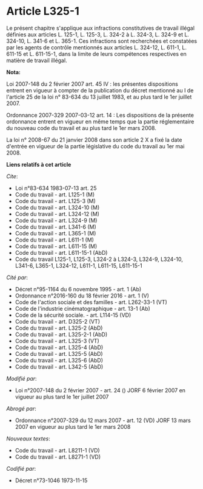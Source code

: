 # Article L325-1

Le présent chapitre s'applique aux infractions constitutives de travail illégal définies aux articles L. 125-1, L. 125-3, L.
324-2 à L. 324-3, L. 324-9 et L. 324-10, L. 341-6 et L. 365-1. Ces infractions sont recherchées et constatées par les agents
de contrôle mentionnés aux articles L. 324-12, L. 611-1, L. 611-15 et L. 611-15-1, dans la limite de leurs compétences
respectives en matière de travail illégal.

**Nota:**

Loi 2007-148 du 2 février 2007 art. 45 IV : les présentes dispositions entrent en vigueur à compter de la publication du
décret mentionné au I de l'article 25 de la loi n° 83-634 du 13 juillet 1983, et au plus tard le 1er juillet 2007.

Ordonnance 2007-329 2007-03-12 art. 14 : Les dispositions de la présente ordonnance entrent en vigueur en même temps que la
partie réglementaire du nouveau code du travail et au plus tard le 1er mars 2008.

La loi n° 2008-67 du 21 janvier 2008 dans son article 2 X a fixé la date d'entrée en vigueur de la partie législative du code
du travail au 1er mai 2008.

**Liens relatifs à cet article**

_Cite_:

  - Loi n°83-634 1983-07-13 art. 25
  - Code du travail - art. L125-1 (M)
  - Code du travail - art. L125-3 (M)
  - Code du travail - art. L324-10 (M)
  - Code du travail - art. L324-12 (M)
  - Code du travail - art. L324-9 (M)
  - Code du travail - art. L341-6 (M)
  - Code du travail - art. L365-1 (M)
  - Code du travail - art. L611-1 (M)
  - Code du travail - art. L611-15 (M)
  - Code du travail - art. L611-15-1 (AbD)
  - Code du travail L125-1, L125-3, L324-2 à L324-3, L324-9, L324-10, L341-6, L365-1, L324-12, L611-1, L611-15, L611-15-1

_Cité par_:

  - Décret n°95-1164 du 6 novembre 1995 - art. 1 (Ab)
  - Ordonnance n°2016-160 du 18 février 2016 - art. 1 (V)
  - Code de l'action sociale et des familles - art. L262-33-1 (VT)
  - Code de l'industrie cinématographique - art. 13-1 (Ab)
  - Code de la sécurité sociale. - art. L114-15 (VD)
  - Code du travail - art. D325-2 (VT)
  - Code du travail - art. L325-2 (AbD)
  - Code du travail - art. L325-2-1 (AbD)
  - Code du travail - art. L325-3 (VT)
  - Code du travail - art. L325-4 (AbD)
  - Code du travail - art. L325-5 (AbD)
  - Code du travail - art. L325-6 (AbD)
  - Code du travail - art. L342-5 (AbD)

_Modifié par_:

  - Loi n°2007-148 du 2 février 2007 - art. 24 () JORF 6 février 2007 en vigueur au plus tard le 1er juillet 2007

_Abrogé par_:

  - Ordonnance n°2007-329 du 12 mars 2007 - art. 12 (VD) JORF 13 mars 2007 en vigueur au plus tard le 1er mars 2008

_Nouveaux textes_:

  - Code du travail - art. L8211-1 (VD)
  - Code du travail - art. L8271-1 (VD)

_Codifié par_:

  - Décret n°73-1046 1973-11-15
